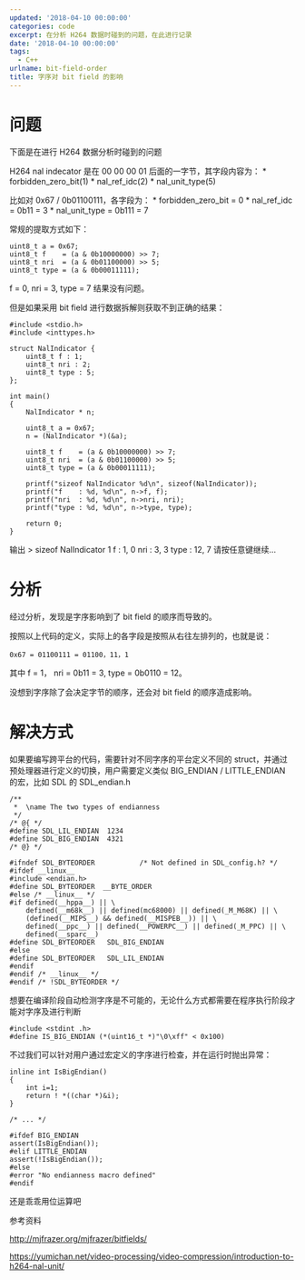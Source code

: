 ```yaml
---
updated: '2018-04-10 00:00:00'
categories: code
excerpt: 在分析 H264 数据时碰到的问题，在此进行记录
date: '2018-04-10 00:00:00'
tags:
  - C++
urlname: bit-field-order
title: 字序对 bit field 的影响
---
```


# 问题


下面是在进行 H264 数据分析时碰到的问题


H264 nal indecator 是在 00 00 00 01 后面的一字节，其字段内容为： * forbidden_zero_bit(1) * nal_ref_idc(2) * nal_unit_type(5)


比如对 0x67 / 0b01100111，各字段为： * forbidden_zero_bit = 0 * nal_ref_idc = 0b11 = 3 * nal_unit_type = 0b111 = 7


常规的提取方式如下：


```text
uint8_t a = 0x67;
uint8_t f    = (a & 0b10000000) >> 7;
uint8_t nri  = (a & 0b01100000) >> 5;
uint8_t type = (a & 0b00011111);

```


f = 0, nri = 3, type = 7 结果没有问题。


但是如果采用 bit field 进行数据拆解则获取不到正确的结果：


```text
#include <stdio.h>
#include <inttypes.h>

struct NalIndicator {
    uint8_t f : 1;
    uint8_t nri : 2;
    uint8_t type : 5;
};

int main()
{
    NalIndicator * n;

    uint8_t a = 0x67;
    n = (NalIndicator *)(&a);

    uint8_t f    = (a & 0b10000000) >> 7;
    uint8_t nri  = (a & 0b01100000) >> 5;
    uint8_t type = (a & 0b00011111);

    printf("sizeof NalIndicator %d\n", sizeof(NalIndicator));
    printf("f    : %d, %d\n", n->f, f);
    printf("nri  : %d, %d\n", n->nri, nri);
    printf("type : %d, %d\n", n->type, type);

    return 0;
}

```


输出 > sizeof NalIndicator 1 f : 1, 0 nri : 3, 3 type : 12, 7 请按任意键继续…


# 分析


经过分析，发现是字序影响到了 bit field 的顺序而导致的。


按照以上代码的定义，实际上的各字段是按照从右往左排列的，也就是说：


```text
0x67 = 01100111 = 01100，11，1

```


其中 f = 1， nri = 0b11 = 3, type = 0b0110 = 12。


没想到字序除了会决定字节的顺序，还会对 bit field 的顺序造成影响。


# 解决方式


如果要编写跨平台的代码，需要针对不同字序的平台定义不同的 struct，并通过预处理器进行定义的切换，用户需要定义类似 BIG_ENDIAN / LITTLE_ENDIAN 的宏，比如 SDL 的 SDL_endian.h


```text
/**
 *  \name The two types of endianness
 */
/* @{ */
#define SDL_LIL_ENDIAN  1234
#define SDL_BIG_ENDIAN  4321
/* @} */

#ifndef SDL_BYTEORDER           /* Not defined in SDL_config.h? */
#ifdef __linux__
#include <endian.h>
#define SDL_BYTEORDER  __BYTE_ORDER
#else /* __linux__ */
#if defined(__hppa__) || \
    defined(__m68k__) || defined(mc68000) || defined(_M_M68K) || \
    (defined(__MIPS__) && defined(__MISPEB__)) || \
    defined(__ppc__) || defined(__POWERPC__) || defined(_M_PPC) || \
    defined(__sparc__)
#define SDL_BYTEORDER   SDL_BIG_ENDIAN
#else
#define SDL_BYTEORDER   SDL_LIL_ENDIAN
#endif
#endif /* __linux__ */
#endif /* !SDL_BYTEORDER */

```


想要在编译阶段自动检测字序是不可能的，无论什么方式都需要在程序执行阶段才能对字序及进行判断


```text
#include <stdint .h>
#define IS_BIG_ENDIAN (*(uint16_t *)"\0\xff" < 0x100)

```


不过我们可以针对用户通过宏定义的字序进行检查，并在运行时抛出异常：


```text
inline int IsBigEndian()
{
    int i=1;
    return ! *((char *)&i);
}

/* ... */

#ifdef BIG_ENDIAN
assert(IsBigEndian());
#elif LITTLE_ENDIAN
assert(!IsBigEndian());
#else
#error "No endianness macro defined"
#endif

```


还是乖乖用位运算吧


参考资料


http://mjfrazer.org/mjfrazer/bitfields/


https://yumichan.net/video-processing/video-compression/introduction-to-h264-nal-unit/

